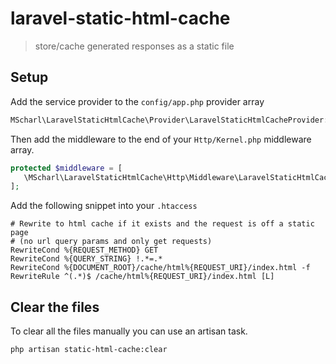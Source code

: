 # laravel-static-html-cache
> store/cache generated responses as a static file

## Setup

Add the service provider to the `config/app.php` provider array
```php
MScharl\LaravelStaticHtmlCache\Provider\LaravelStaticHtmlCacheProvider::class,
```
Then add the middleware to the end of your `Http/Kernel.php` middleware array.
 ```php
protected $middleware = [
    \MScharl\LaravelStaticHtmlCache\Http\Middleware\LaravelStaticHtmlCacheMiddleware::class,
];
```

Add the following snippet into your `.htaccess`
```apacheconfig
# Rewrite to html cache if it exists and the request is off a static page
# (no url query params and only get requests)
RewriteCond %{REQUEST_METHOD} GET
RewriteCond %{QUERY_STRING} !.*=.*
RewriteCond %{DOCUMENT_ROOT}/cache/html%{REQUEST_URI}/index.html -f
RewriteRule ^(.*)$ /cache/html%{REQUEST_URI}/index.html [L]
```


## Clear the files
To clear all the files manually you can use an artisan task.
```bash
php artisan static-html-cache:clear
```
